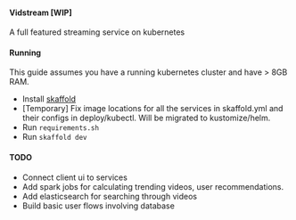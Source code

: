 #### Vidstream [WIP]
A full featured streaming service on kubernetes

#### Running
This guide assumes you have a running kubernetes cluster and have > 8GB RAM.

- Install [skaffold](https://skaffold.dev)
- [Temporary] Fix image locations for all the services in skaffold.yml and their configs in deploy/kubectl. Will be migrated to kustomize/helm.
- Run `requirements.sh`
- Run `skaffold dev`

#### TODO
- Connect client ui to services
- Add spark jobs for calculating trending videos, user recommendations.
- Add elasticsearch for searching through videos
- Build basic user flows involving database
